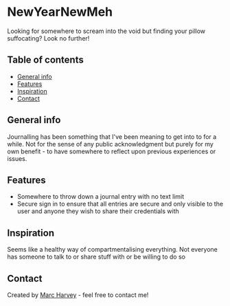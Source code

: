 # NewYearNewMeh
Looking for somewhere to scream into the void but finding your pillow suffocating? Look no further!

## Table of contents
* [General info](#general-info)
* [Features](#features)
* [Inspiration](#inspiration)
* [Contact](#contact)

## General info
Journalling has been something that I've been meaning to get into to for a while. Not for the sense of any public acknowledgment but purely for my own benefit - to have somewhere to reflect upon previous experiences or issues.

## Features
* Somewhere to throw down a journal entry with no text limit
* Secure sign in to ensure that all entries are secure and only visible to the user and anyone they wish to share their credentials with

## Inspiration
Seems like a healthy way of compartmentalising everything. Not everyone has someone to talk to or share stuff with or be willing to do so

## Contact
Created by [Marc Harvey](www.linkedin.com/in/marc-harvey-lru) - feel free to contact me!
